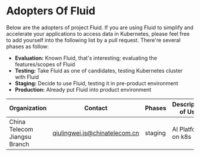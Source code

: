 # Adopters Of Fluid 

Below are the adopters of project Fluid. If you are using Fluid to simplify and accelerate your applications to access data in Kubernetes, please feel free to add yourself into the following list by a pull request. There're several phases as follow:

* **Evaluation:** Known Fluid, that's interesting; evaluating the features/scopes of Fluid
* **Testing:** Take Fluid as one of candidates, testing Kubernetes cluster with Fluid
* **Staging:** Decide to use Fluid, testing it in pre-product environment
* **Production:** Already put Fluid into product environment

| Organization | Contact | Phases      | Description of Use |
| ------------ | ------- | ----------- | ------------------ |
| China Telecom Jiangsu Branch | qiulingwei.js@chinatelecom.cn | staging | AI Platform on k8s |


